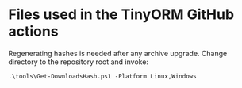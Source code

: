 # Files used in the TinyORM GitHub actions

Regenerating hashes is needed after any archive upgrade. Change directory to the repository root and invoke:

```pwsh
.\tools\Get-DownloadsHash.ps1 -Platform Linux,Windows
```
